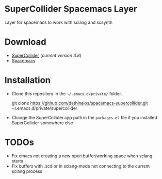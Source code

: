 SuperCollider Spacemacs Layer
=============================

Layer for spacemacs to work with sclang and scsynth

# Download
* [SuperCollider](http://supercollider.github.io/download.html) (_current version 3.8_)
* [Spacemacs](http://spacemacs.org/)

# Installation
* Clone this repository in the `~/.emacs.d/private/` folder.

    git clone https://github.com/dathinaios/spacemacs-supercollider.git ~/.emacs.d/private/supercollider

* Change the SuperCollider.app path in the `packages.el` file if you installed SuperCollider somewhere else

# TODOs
  * Fix emacs not creating a new open buffer/working space when sclang starts
  * Fix buffers with .scd or in sclang-mode not connecting to the current sclang process
